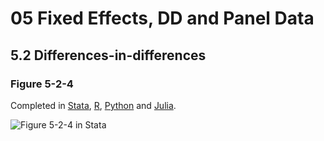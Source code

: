 # 05 Fixed Effects, DD and Panel Data
## 5.2 Differences-in-differences

### Figure 5-2-4

Completed in [Stata](Figure%205-2-4.do), [R](Figure%205-2-4.r), [Python](Figure%205-2-4.py) and [Julia](Figure%205-2-4.jl).

![Figure 5-2-4 in Stata](https://github.com/vikjam/mostly-harmless-replication/blob/master/05%20Fixed%20Effects,%20DD%20and%20Panel%20Data/Figure%205-2-4-Stata.png?raw=true)
